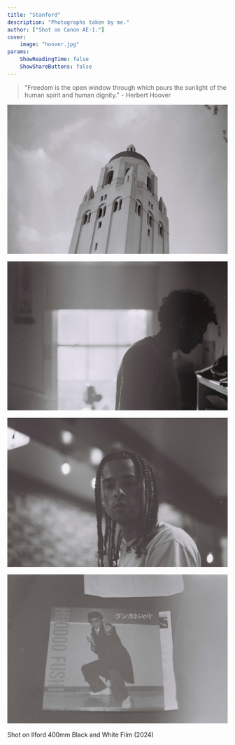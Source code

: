 ```yaml
---
title: "Stanford"
description: "Photographs taken by me."
author: ["Shot on Canon AE-1."]
cover:
    image: "hoover.jpg"
params:
    ShowReadingTime: false
    ShowShareButtons: false
---
```


> "Freedom is the open window through which pours the sunlight of the human spirit and human dignity." - Herbert Hoover

![hoover tower](./hoover.JPG)

![ali](./ali.JPG)

![langston](./langston.JPG)

![japan](./japan.JPG)

Shot on Ilford 400mm Black and White Film (2024)